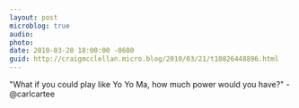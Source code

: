 ```yaml
---
layout: post
microblog: true
audio: 
photo: 
date: 2010-03-20 18:00:00 -0600
guid: http://craigmcclellan.micro.blog/2010/03/21/t10826448896.html
---
```

"What if you could play like Yo Yo Ma, how much power would you have?" - @carlcartee
